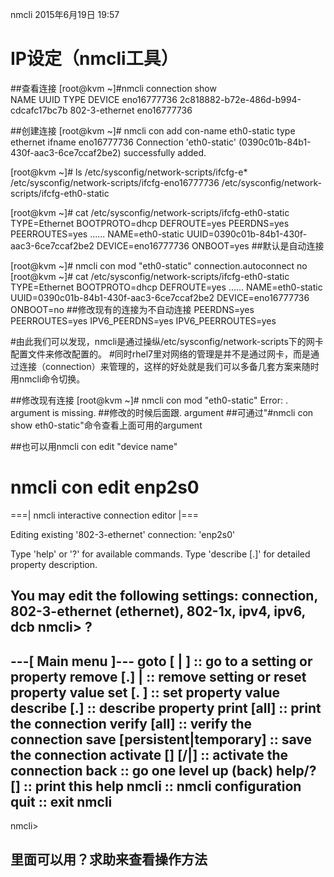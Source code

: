 nmcli
2015年6月19日
19:57
 
IP设定（nmcli工具）
===========================================================
##查看连接
[root@kvm ~]#nmcli connection show                      
NAME         UUID                                  TYPE            DEVICE
eno16777736  2c818882-b72e-486d-b994-cdcafc17bc7b  802-3-ethernet  eno16777736
 
##创建连接
[root@kvm ~]# nmcli con add con-name eth0-static type ethernet ifname eno16777736
Connection 'eth0-static' (0390c01b-84b1-430f-aac3-6ce7ccaf2be2) successfully added.
 
[root@kvm ~]# ls /etc/sysconfig/network-scripts/ifcfg-e*
/etc/sysconfig/network-scripts/ifcfg-eno16777736
/etc/sysconfig/network-scripts/ifcfg-eth0-static
 
[root@kvm ~]# cat /etc/sysconfig/network-scripts/ifcfg-eth0-static
TYPE=Ethernet
BOOTPROTO=dhcp
DEFROUTE=yes
PEERDNS=yes
PEERROUTES=yes
......
NAME=eth0-static
UUID=0390c01b-84b1-430f-aac3-6ce7ccaf2be2
DEVICE=eno16777736
ONBOOT=yes               ##默认是自动连接
 
[root@kvm ~]# nmcli con mod "eth0-static" connection.autoconnect no
[root@kvm ~]# cat /etc/sysconfig/network-scripts/ifcfg-eth0-static
TYPE=Ethernet
BOOTPROTO=dhcp
DEFROUTE=yes
......
NAME=eth0-static
UUID=0390c01b-84b1-430f-aac3-6ce7ccaf2be2
DEVICE=eno16777736
ONBOOT=no            ##修改现有的连接为不自动连接
PEERDNS=yes
PEERROUTES=yes
IPV6_PEERDNS=yes
IPV6_PEERROUTES=yes
 
#由此我们可以发现，nmcli是通过操纵/etc/sysconfig/network-scripts下的网卡配置文件来修改配置的。
#同时rhel7里对网络的管理是并不是通过网卡，而是通过连接（connection）来管理的，这样的好处就是我们可以多备几套方案来随时用nmcli命令切换。
 
##修改现有连接
[root@kvm ~]# nmcli con mod "eth0-static"
Error: <setting>.<property> argument is missing.
##修改的时候后面跟<setting>.<property> argument
##可通过"#nmcli con show eth0-static"命令查看上面可用的argument
 
##也可以用nmcli con edit "device name"
# nmcli con edit enp2s0
 
===| nmcli interactive connection editor |===
 
Editing existing '802-3-ethernet' connection: 'enp2s0'
 
Type 'help' or '?' for available commands.
Type 'describe [<setting>.<prop>]' for detailed property description.
 
You may edit the following settings: connection, 802-3-ethernet (ethernet), 802-1x, ipv4, ipv6, dcb
nmcli> ?
------------------------------------------------------------------------------
---[ Main menu ]---
goto     [<setting> | <prop>]        :: go to a setting or property
remove   <setting>[.<prop>] | <prop> :: remove setting or reset property value
set      [<setting>.<prop> <value>]  :: set property value
describe [<setting>.<prop>]          :: describe property
print    [all]                       :: print the connection
verify   [all]                       :: verify the connection
save     [persistent|temporary]      :: save the connection
activate [<ifname>] [/<ap>|<nsp>]    :: activate the connection
back                                 :: go one level up (back)
help/?   [<command>]                 :: print this help
nmcli    <conf-option> <value>       :: nmcli configuration
quit                                 :: exit nmcli
------------------------------------------------------------------------------
nmcli>
## 里面可以用？求助来查看操作方法 
 
 
